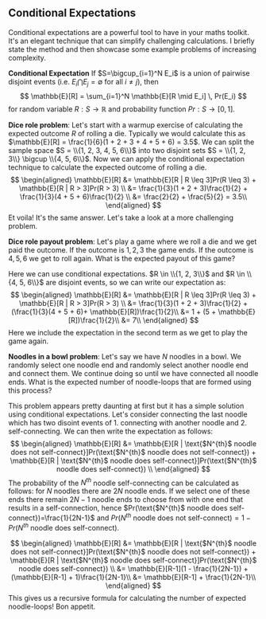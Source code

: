 ## Conditional Expectations

Conditional expectations are a powerful tool to have in your maths toolkit. It's an elegant technique that can simplify challenging calculations. I briefly state the method and then showcase some example problems of increasing complexity.

**Conditional Expectation** 
If $S=\bigcup_{i=1}^N E_i$ is a union of pairwise disjoint events (i.e. $E_i \bigcap E_j = \emptyset$ for all $i \neq j$), then
$$
\mathbb{E}[R] = \sum_{i=1}^N \mathbb{E}[R \mid E_i] \, Pr(E_i)
$$
for random variable $R: S \rightarrow \mathbb{R}$ and probability function $Pr: S \rightarrow [0, 1]$.

**Dice role problem**: Let's start with a warmup exercise of calculating the expected outcome $R$ of rolling a die. Typically we would calculate this as $\mathbb{E}[R] = \frac{1}{6}(1 + 2 + 3 + 4 + 5 + 6) = 3.5$. We can split the sample space $S = \\{1, 2, 3, 4, 5, 6\\}$ into two disjoint sets $S = \\{1, 2, 3\\} \bigcup \\{4, 5, 6\\}$. Now we can apply the conditional expectation technique to calculate the expected outcome of rolling a die. 
$$
\begin{aligned} \mathbb{E}[R] &= \mathbb{E}[R | R \leq 3]Pr(R \leq 3) + \mathbb{E}[R | R > 3]Pr(R > 3) \\ 
&= \frac{1}{3}(1 + 2 + 3)\frac{1}{2} + \frac{1}{3}(4 + 5 + 6)\frac{1}{2} \\ 
&= \frac{2}{2} + \frac{5}{2} = 3.5\\ 
\end{aligned}
$$ 
Et voila! It's the same answer. Let's take a look at a more challenging problem.

**Dice role payout problem**: Let's play a game where we roll a die and we get paid the outcome. If the outcome is $1, 2, 3$ the game ends. If the outcome is $4, 5, 6$ we get to roll again. What is the expected payout of this game?

Here we can use conditional expectations. $R \in \\{1, 2, 3\\}$ and $R \in \\{4, 5, 6\\}$ are disjoint events, so we can write our expectation as:
$$
\begin{aligned} \mathbb{E}[R] &= \mathbb{E}[R | R \leq 3]Pr(R \leq 3) + \mathbb{E}[R | R > 3]Pr(R > 3) \\ 
&= \frac{1}{3}(1 + 2 + 3)\frac{1}{2} + (\frac{1}{3}(4 + 5 + 6)+ \mathbb{E}[R])\frac{1}{2}\\
&= 1 + (5 + \mathbb{E}[R])\frac{1}{2}\\
&= 7\\
\end{aligned}
$$ 
Here we include the expectation in the second term as we get to play the game again.

**Noodles in a bowl problem**: Let's say we have $N$ noodles in a bowl. We randomly select one noodle end and randomly select another noodle end and connect them. We continue doing so until we have connected all noodle ends. What is the expected number of noodle-loops that are formed using this process?

This problem appears pretty daunting at first but it has a simple solution using conditional expectations. Let's consider connecting the last noodle which has two disoint events of 1. connecting with another noodle and 2. self-connecting. We can then write the expectation as follows:
$$
\begin{aligned} \mathbb{E}[R] &= \mathbb{E}[R | \text{$N^{th}$ noodle does not self-connect}]Pr(\text{$N^{th}$ noodle does not self-connect}) + \mathbb{E}[R | \text{$N^{th}$ noodle does self-connect}]Pr(\text{$N^{th}$ noodle does self-connect}) \\ 
\end{aligned}
$$
The probability of the $N^{th}$ noodle self-connecting can be calculated as follows: for $N$ noodles there are $2N$ noodle ends. If we select one of these ends there remain $2N-1$ noodle ends to choose from with one end that results in a self-connection, hence $Pr(\text{$N^{th}$ noodle does self-connect})=\frac{1}{2N-1}$ and $Pr(\text{$N^{th}$ noodle does not self-connect}) = 1 - Pr(\text{$N^{th}$ noodle does self-connect})$.

$$
\begin{aligned} \mathbb{E}[R] &= \mathbb{E}[R | \text{$N^{th}$ noodle does not self-connect}]Pr(\text{$N^{th}$ noodle does not self-connect}) + \mathbb{E}[R | \text{$N^{th}$ noodle does self-connect}]Pr(\text{$N^{th}$ noodle does self-connect}) \\ 
&= \mathbb{E}[R-1](1 - \frac{1}{2N-1}) + (\mathbb{E}[R-1] + 1)\frac{1}{2N-1}\\
&= \mathbb{E}[R-1] + \frac{1}{2N-1}\\
\end{aligned}
$$
This gives us a recursive formula for calculating the number of expected noodle-loops! Bon appetit.
